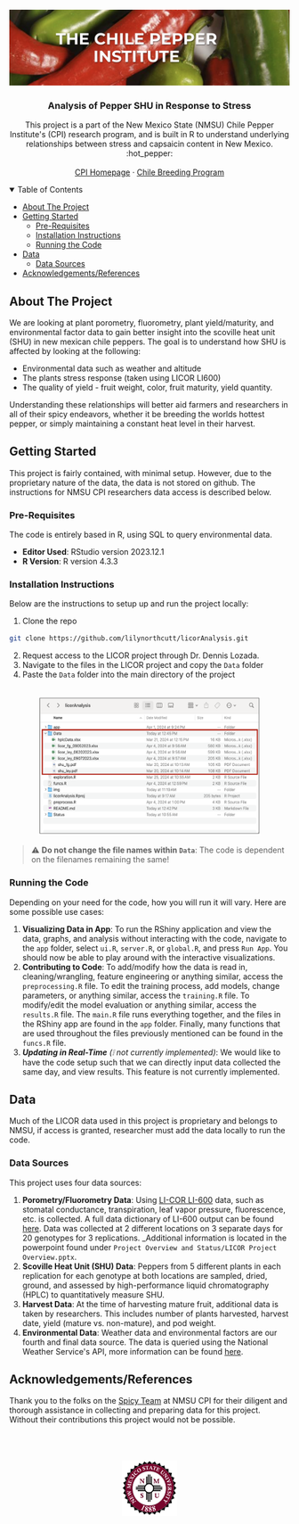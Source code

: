 <!-- PROJECT LOGO AND INTRO SECTION -->
<br />
<div align="center">
  <a href="https://github.com/lilynorthcutt/licorAnalysis">
    <img src="img/cpi_img.png" alt="Logo" >
  </a>

  <h3 align="center">Analysis of Pepper SHU in Response to Stress</h3>

  <p align="center">
    This project is a part of the New Mexico State (NMSU) Chile Pepper Institute's (CPI) research program, and is        built in R to understand underlying relationships between stress and capsaicin content in New Mexico.
    <br />
    :hot_pepper:
    <br />
    <br />
    <a href="https://cpi.nmsu.edu">CPI Homepage</a> 
    ·
    <a href="https://chilebreeding.nmsu.edu/index.html">Chile Breeding Program</a>
  </p>
  
</div>

<details open>
<summary>Table of Contents</summary>

- [About The Project](#about-the-project)
- [Getting Started](#getting-started)
   * [Pre-Requisites](#pre-requisites)
   * [Installation Instructions](#installation-instructions)
   * [Running the Code](#running-the-code)
- [Data](#data)
   * [Data Sources](#data-sources)
- [Acknowledgements/References](#acknowledgementsreferences)
</details>





<!-- About The Project -->
## About The Project 

We are looking at plant porometry, fluorometry, plant yield/maturity, and environmental factor data to gain better insight into the scoville heat unit (SHU) in new mexican chile peppers. The goal is to understand how SHU is affected by looking at the following: 

* Environmental data such as weather and altitude
* The plants stress response (taken using LICOR LI600)
* The quality of yield - fruit weight, color, fruit maturity, yield quantity. 

Understanding these relationships will better aid farmers and researchers in all of their spicy endeavors, whether it be breeding the worlds hottest pepper, or simply maintaining a constant heat level in their harvest.




<!-- GETTING STARTED -->
## Getting Started

This project is fairly contained, with minimal setup. However, due to the proprietary nature of the data, the data is not stored on  github. The instructions for NMSU CPI researchers data access is described below.

### Pre-Requisites
The code is entirely based in R, using SQL to query environmental data.

- **Editor Used**: RStudio version 2023.12.1
- **R Version**: R version 4.3.3


### Installation Instructions
Below are the instructions to setup up and run the project locally:

1. Clone the repo 

  ```bash
  git clone https://github.com/lilynorthcutt/licorAnalysis.git
  ```
2. Request access to the LICOR project through Dr. Dennis Lozada. 
3. Navigate to the files in the LICOR project and copy the `Data` folder
4. Paste the `Data` folder into the main directory of the project
<div align="center">
</br>
  <a href="https://github.com/lilynorthcutt/licorAnalysis">
      <img src="img/data_structure.png" alt="data_setup" width="400" height="250" >
  </a>
</div>

>:warning: **Do not change the file names within `Data`**: The code is dependent on the filenames remaining the same!

### Running the Code
Depending on your need for the code, how you will run it will vary. Here are some possible use cases:

1. **Visualizing Data in App**: To run the RShiny application and view the data, graphs, and analysis without 
interacting with the code, navigate to the `app` folder, select `ui.R`, `server.R`, or `global.R`, and press `Run App`. You should now be able to play around with the interactive visualizations. 
2. **Contributing to Code**: To add/modify how the data is read in, cleaning/wrangling, feature engineering or anything similar, access the `preprocessing.R` file. To edit the training process, add models, change parameters, or anything similar, access the `training.R` file. To modify/edit the model evaluation or anything similar, access the `results.R` file. The `main.R` file runs everything together, and the files in the RShiny app are found in the `app` folder. Finally, many functions that are used throughout the files previously mentioned can be found in the `funcs.R` file.
3. _**Updating in Real-Time** (:grey_exclamation: not currently implemented)_: We would like to have the code setup such that we can directly input data collected the same day, and view results. This feature is not currently implemented.

## Data
Much of the LICOR data used in this project is proprietary and belongs to NMSU, if access is granted, researcher must add the data locally to run the code. 

### Data Sources
This project uses four data sources:

1. **Porometry/Fluorometry Data**: Using <a href="https://www.licor.com/env/products/LI-600/">LI-COR LI-600</a> data, such as stomatal conductance, transpiration, leaf vapor pressure, fluorescence, etc. is collected. A full data dictionary of LI-600 output can be found <a href="https://www.licor.com/env/support/LI-600/topics/data-file-descriptions.html#Datafilestructure">here</a>. Data was collected at 2 different locations on 3 separate days for 20 genotypes for 3 replications. _Additional information is located in the powerpoint found under `Project Overview and Status/LICOR Project Overview.pptx`.
2. **Scoville Heat Unit (SHU) Data**: Peppers from 5 different plants in each replication for each genotype at both locations are sampled, dried, ground, and assessed by high-performance liquid chromatography (HPLC) to quantitatively measure SHU. 
3. **Harvest Data**: At the time of harvesting mature fruit, additional data is taken by researchers. This includes number of plants harvested, harvest date, yield (mature vs. non-mature), and pod weight. 
4. **Environmental Data**: Weather data and environmental factors are our fourth and final data source. The data is queried using the National Weather Service's API, more information can be found <a href="https://www.weather.gov/documentation/services-web-api">here</a>.



## Acknowledgements/References
Thank you to the folks on the <a href="https://chilebreeding.nmsu.edu/team.html">Spicy Team</a> at NMSU CPI for their diligent and thorough assistance in
collecting and preparing data for this project. Without their contributions this project would not be possible.

<div align="center">
  </br>
  </br>
  </br>
  <a href="https://github.com/lilynorthcutt/licorAnalysis">
    <img src="img/nmsu_seal.png" alt="Logo" width = 100 height = 100>
  </a>
</div>
